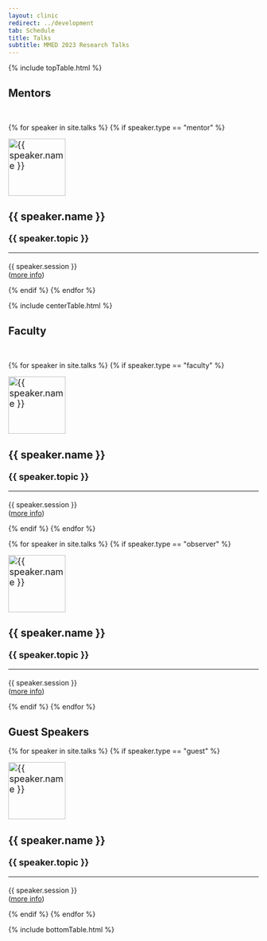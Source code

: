 ```yaml
---
layout: clinic
redirect: ../development
tab: Schedule
title: Talks
subtitle: MMED 2023 Research Talks
---
```


{% include topTable.html %}

## Mentors<br>

<br>

{% for speaker in site.talks %}
  {% if speaker.type == "mentor" %}
  <div class="team-member media" style="font-size:18px">
    <img src="{{site.url}}{{site.path}}/assets/img/{{speaker.img}}" class="media-object img-circle pull-left" alt="{{ speaker.name }}" height="115" />
    <div class="media-body">
      <h3 class="media-heading team-name">{{ speaker.name }}</h3>
      <strong>{{ speaker.topic }}</strong>
      <hr class="pull-left">
      <div class="clearfix"></div>
      <p style="font-size:14px"> {{ speaker.session }}<br>(<a href="{{site.subdomainurl}}/{{ speaker.id | downcase }}">more info</a>)</p>
  </div><!-- media-body -->
</div><!-- team-member media -->
  {% endif %}
{% endfor %}

{% include centerTable.html %}

## Faculty

<br>

{% for speaker in site.talks %}
  {% if speaker.type == "faculty" %}
  <div class="team-member media" style="font-size:18px">
    <img src="{{site.url}}{{site.path}}/assets/img/{{speaker.img}}" class="media-object img-circle pull-left" alt="{{ speaker.name }}" height="115" />
    <div class="media-body">
      <h3 class="media-heading team-name">{{ speaker.name }}</h3>
      <strong>{{ speaker.topic }}</strong>
      <hr class="pull-left">
      <div class="clearfix"></div>
      <p style="font-size:14px"> {{ speaker.session }}<br>(<a href="{{site.subdomainurl}}/{{ speaker.id | downcase }}">more info</a>)</p>
  </div><!-- media-body -->
</div><!-- team-member media -->
  {% endif %}
{% endfor %}

{% for speaker in site.talks %}
  {% if speaker.type == "observer" %}
  <div class="team-member media" style="font-size:18px">
    <img src="{{site.url}}{{site.path}}/assets/img/{{speaker.img}}" class="media-object img-circle pull-left" alt="{{ speaker.name }}" height="115" />
    <div class="media-body">
      <h3 class="media-heading team-name">{{ speaker.name }}</h3>
      <strong>{{ speaker.topic }}</strong>
      <hr class="pull-left">
      <div class="clearfix"></div>
      <p style="font-size:14px"> {{ speaker.session }}<br>(<a href="{{site.subdomainurl}}/{{ speaker.id | downcase }}">more info</a>)</p>
  </div><!-- media-body -->
</div><!-- team-member media -->
  {% endif %}
{% endfor %}

<br>

## Guest Speakers<br>

{% for speaker in site.talks %}
  {% if speaker.type == "guest" %}
  <div class="team-member media" style="font-size:18px">
    <img src="{{site.url}}{{site.path}}/assets/img/{{speaker.img}}" class="media-object img-circle pull-left" alt="{{ speaker.name }}" height="115" />
    <div class="media-body">
      <h3 class="media-heading team-name">{{ speaker.name }}</h3>
      <strong>{{ speaker.topic }}</strong>
      <hr class="pull-left">
      <div class="clearfix"></div>
      <p style="font-size:14px"> {{ speaker.session }}<br>(<a href="{{site.subdomainurl}}/{{ speaker.id | downcase }}">more info</a>)</p>
  </div><!-- media-body -->
</div><!-- team-member media -->
  {% endif %}
{% endfor %}

{% include bottomTable.html %}
